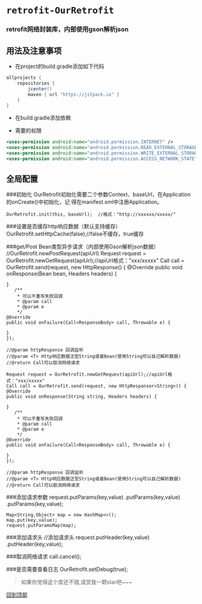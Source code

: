 # `retrofit-OurRetrofit`
### retrofit网络封装库，内部使用gson解析json

## 用法及注意事项
* 在project的build.gradle添加如下代码
```groovy
allprojects {
    repositories {
        jcenter()
        maven { url "https://jitpack.io" }
    }
}
```
* 在build.gradle添加依赖

* 需要的权限
```xml
<uses-permission android:name="android.permission.INTERNET" />
<uses-permission android:name="android.permission.READ_EXTERNAL_STORAGE" />
<uses-permission android:name="android.permission.WRITE_EXTERNAL_STORAGE" />
<uses-permission android:name="android.permission.ACCESS_NETWORK_STATE"/>
```
## 全局配置

###初始化
OurRetrofit初始化需要二个参数Context、baseUrl，在Application的onCreate()中初始化，记 得在manifest.xml中注册Application。

    OurRetrofit.init(this, baseUrl);  //格式："http://xxxxxx/xxxxx/"

###设置是否缓存http响应数据（默认支持缓存）
    OurRetrofit.setHttpCache(false);//false不缓存，true缓存

###get/Post Bean类型异步请求（内部使用Gson解析json数据）
    //OurRetrofit.newPostRequest(apiUrl)
	Request request = OurRetrofit.newGetRequest(apiUrl);//apiUrl格式："xxx/xxxxx"
	Call call = OurRetrofit.send(request, new HttpResponse<Bean>() {
    @Override
    public void onResponse(Bean bean, Headers headers) {
        
    }
       /**
     	* 可以不重写失败回调
     	* @param call
     	* @param e
     	*/
    @Override
    public void onFailure(Call<ResponseBody> call, Throwable e) {
        
    }
	});

	//@param httpResponse 回调监听
	//@param <T> Http响应数据泛型String或者Bean(使用String可以自己解析数据)
	//@return Call可以取消网络请求

    Request request = OurRetrofit.newGetRequest(apiUrl);//apiUrl格式："xxx/xxxxx"
	Call call = OurRetrofit.send(request, new HttpResponser<String>() {
    @Override
    public void onResponse(String string, Headers headers) {
        
    }
       /**
    	* 可以不重写失败回调
     	* @param call
    	* @param e
    	*/
    @Override
    public void onFailure(Call<ResponseBody> call, Throwable e) {
        
    }
	});

	//@param httpResponse 回调监听
	//@param <T> Http响应数据泛型String或者Bean(使用String可以自己解析数据)
	//@return Call可以取消网络请求

###添加请求参数
    request.putParams(key,value)
	.putParams(key,value)
	.putParams(key,value);


	Map<String,Object> map = new HashMap<>();
	map.put(key,value);
	request.putParamsMap(map);

###添加请求头
    //添加请求头
	request.putHeader(key,value)
	.putHeader(key,value);

###取消网络请求
    call.cancel();

###是否需要查看日志
    OurRetrofit.setDebug(true);

>如果你觉得这个库还不错,请赏我一颗star吧~~~


[回到顶部](#readme)



